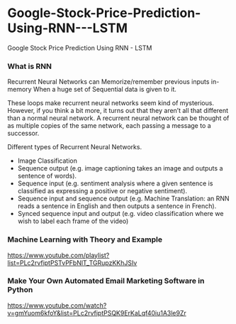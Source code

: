 # Google-Stock-Price-Prediction-Using-RNN---LSTM
Google Stock Price Prediction Using RNN - LSTM

 
### What is RNN
Recurrent Neural Networks can Memorize/remember previous inputs in-memory When a huge set of Sequential data is given to it.

These loops make recurrent neural networks seem kind of mysterious. However, if you think a bit more, it turns out that they aren’t all that different than a normal neural network. A recurrent neural network can be thought of as multiple copies of the same network, each passing a message to a successor.

Different types of Recurrent Neural Networks.

- Image Classification
- Sequence output (e.g. image captioning takes an image and outputs a sentence of words).
- Sequence input (e.g. sentiment analysis where a given sentence is classified as expressing a positive or negative sentiment).
- Sequence input and sequence output (e.g. Machine Translation: an RNN reads a sentence in English and then outputs a sentence in French).
- Synced sequence input and output (e.g. video classification where we wish to label each frame of the video)

 

### Machine Learning with Theory and Example
https://www.youtube.com/playlist?list=PLc2rvfiptPSTvPFbNlT_TGRupzKKhJSIv

### Make Your Own Automated Email Marketing Software in Python
https://www.youtube.com/watch?v=gmYuom6kfoY&list=PLc2rvfiptPSQK9ErKaLqf40iu1A3le9Zr
